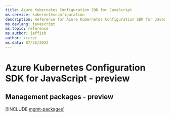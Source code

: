 ```yaml
---
title: Azure Kubernetes Configuration SDK for JavaScript
ms.service: kubernetesconfiguration
description: Reference for Azure Kubernetes Configuration SDK for JavaScript
ms.devlang: javascript
ms.topic: reference
ms.author: jeffish
author: xirzec
ms.data: 07/26/2022
---
```

# Azure Kubernetes Configuration SDK for JavaScript - preview

## Management packages - preview
[!INCLUDE [mgmt-packages](kubernetes-configuration-mgmt-index.md)]